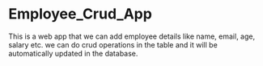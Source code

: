# Employee_Crud_App
This is a web app that we can add employee details like name, email, age, salary etc. we can do crud operations in the table and it will be automatically updated in the database.
